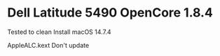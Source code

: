 # Dell Latitude 5490 OpenCore 1.8.4


Tested to clean Install macOS 14.7.4

AppleALC.kext Don't update

